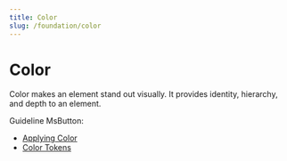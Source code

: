 ```yaml
---
title: Color
slug: /foundation/color
---
```

# Color
Color makes an element stand out visually. It provides identity, hierarchy, and depth to an element.

Guideline MsButton:
- [Applying Color](applying-colors.md)
- [Color Tokens](color-tokens.md)